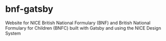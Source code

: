 # bnf-gatsby
Website for NICE British National Formulary (BNF) and British National Formulary for Children (BNFC) built with Gatsby and using the NICE Design System
